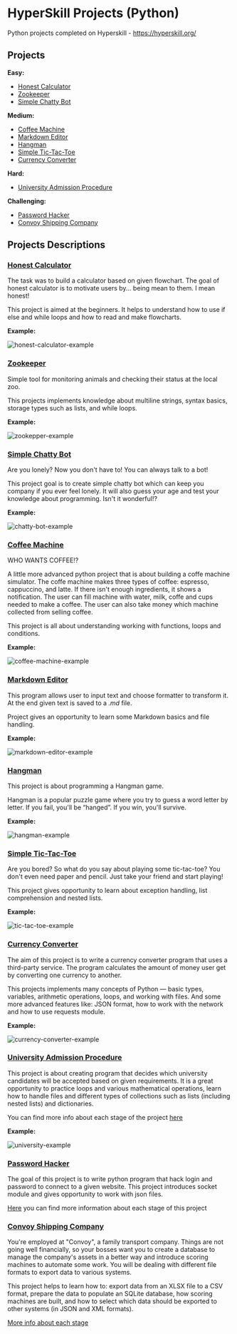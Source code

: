# HyperSkill Projects (Python)

Python projects completed on Hyperskill - https://hyperskill.org/


## Projects
**Easy:**
* [Honest Calculator](#honest-calculator)
* [Zookeeper](#zookeeper)
* [Simple Chatty Bot](#simple-chatty-bot)

**Medium:**
* [Coffee Machine](#coffee-machine)
* [Markdown Editor](#markdown-editor)
* [Hangman](#hangman)
* [Simple Tic-Tac-Toe](#simple-tic-tac-toe)
* [Currency Converter](#currency-converter)

**Hard:**
* [University Admission Procedure](#university-admission-procedure)

**Challenging:**
* [Password Hacker](#password-hacker)
* [Convoy Shipping Company](#convoy-shipping-company)

## Projects Descriptions
### [Honest Calculator](https://hyperskill.org/projects/208?track=2)
The task was to build a calculator based on given flowchart. 
The goal of honest calculator is to motivate users by... being mean to them. I mean honest!

This project is aimed at the beginners. It helps to understand how to use if else and while loops and how to read and make flowcharts.

**Example:**

![honest-calculator-example](https://user-images.githubusercontent.com/107406800/200583667-4cdd8ee3-5fd2-4b70-bfe9-e705b466fb73.PNG)


### [Zookeeper](https://hyperskill.org/projects/98)

Simple tool for monitoring animals and checking their status at the local zoo.

This projects implements knowledge about multiline strings, syntax basics, storage types such as lists, and while loops.

**Example:**

![zookepper-example](https://user-images.githubusercontent.com/107406800/200583094-7b3fd30b-27ed-4764-9a97-5040532d1b0a.PNG)


### [Simple Chatty Bot](https://hyperskill.org/projects/97)

Are you lonely? Now you don't have to! You can always talk to a bot!

This project goal is to create simple chatty bot which can keep you company if you ever feel lonely. It will also guess your age and test your knowledge about programming. Isn't it wonderful!?

**Example:**

![chatty-bot-example](https://user-images.githubusercontent.com/107406800/200595556-00effa93-5ba6-425a-8468-bd850f6d927e.PNG)


### [Coffee Machine](https://hyperskill.org/projects/68?track=2)

WHO WANTS COFFEE!?

A little more advanced python project that is about building a coffe machine simulator. The coffe machine makes three types of coffee: espresso, cappuccino, and latte. If there isn't enough ingredients, it shows a notification. The user can fill machine with water, milk, coffe and cups needed to make a coffee. The user can also take money which machine collected from selling coffee.

This project is all about understanding working with functions, loops and conditions.

**Example:**

![coffee-machine-example](https://user-images.githubusercontent.com/107406800/200608691-f3c464b7-fe5a-439b-90ee-50ff4beb47bb.PNG)

### [Markdown Editor](https://hyperskill.org/projects/162?track=2)

This program allows user to input text and choose formatter to transform it. At the end given text is saved to a *.md* file.

Project gives an opportunity to learn some Markdown basics and file handling.

**Example:**

![markdown-editor-example](https://user-images.githubusercontent.com/107406800/200625084-a533cdd9-c94a-45ec-afef-64ff47633a14.png)


### [Hangman](https://hyperskill.org/projects/69?track=2)
This project is about programming a Hangman game.

Hangman is a popular puzzle game where you try to guess a word letter by letter. If you fail, you'll be “hanged”. If you win, you'll survive.

**Example:**

![hangman-example](https://user-images.githubusercontent.com/107406800/200621766-a2ac0992-0fbb-4d62-bdaa-bd66fd4fee52.PNG)


### [Simple Tic-Tac-Toe](https://hyperskill.org/projects/73?track=2)

Are you bored? So what do you say about playing some tic-tac-toe? You don't even need paper and pencil. Just take your friend and start playing!

This project gives opportunity to learn about exception handling, list comprehension and nested lists.

**Example:**

![tic-tac-toe-example](https://user-images.githubusercontent.com/107406800/200634564-0f96a2f0-976d-46e7-843b-4e954770d2e8.PNG)


### [Currency Converter](https://hyperskill.org/projects/157?track=2)

The aim of this project is to write a currency converter program that uses a third-party service. The program calculates the amount of money user get by converting one currency to another.

This projects implements many concepts of Python — basic types, variables, arithmetic operations, loops, and working with files. And some more advanced features like: JSON format, how to work with the network and how to use requests module.

**Example:**

![currency-converter-example](https://user-images.githubusercontent.com/107406800/200634495-54fa2cb1-0b16-4fc5-be7f-43e75fa8187f.PNG)


### [University Admission Procedure](https://hyperskill.org/projects/163?track=2)

This project is about creating program that decides which university candidates will be accepted based on given requirements.
It is a great opportunity to practice loops and various mathematical operations, learn how to handle files and different types of collections such as lists (including nested lists) and dictionaries.

You can find more info about each stage of the project [here](https://github.com/Rossalieee/Hyperskill-python-projects/blob/main/university-admission-procedure/README.md)


**Example:**

![university-example](https://user-images.githubusercontent.com/107406800/200681517-bd208993-d127-44bb-b819-a244ffb32e02.PNG)


### [Password Hacker](https://hyperskill.org/projects/80?track=2)

The goal of this project is to write python program that hack login and password to connect to a given website. This project introduces socket module and gives opportunity to work with json files.

[Here](https://github.com/Rossalieee/Hyperskill-python-projects/blob/main/password-hacker/README.md) you can find more information about each stage of this project

### [Convoy Shipping Company](https://hyperskill.org/projects/151)

You're employed at "Convoy", a family transport company. Things are not going well financially, so your bosses want you to create a database to manage the company's assets in a better way and introduce scoring machines to automate some work. You will be dealing with different file formats to export data to various systems.

This project helps to learn how to: export data from an XLSX file to a CSV format, prepare the data to populate an SQLite database, how scoring machines are built, and how to select which data should be exported to other systems (in JSON and XML formats).

[More info about each stage](https://github.com/Rossalieee/Hyperskill-python-projects/blob/main/convoy-shipping-company/README.md)
